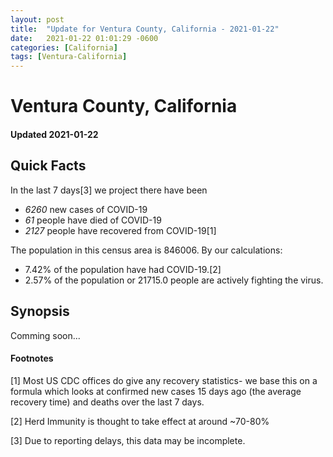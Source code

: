 ```yaml
---
layout: post
title:  "Update for Ventura County, California - 2021-01-22"
date:   2021-01-22 01:01:29 -0600
categories: [California]
tags: [Ventura-California]
---
```


# Ventura County, California
#### Updated 2021-01-22

## Quick Facts

In the last 7 days[3] we project there have been
- *6260* new cases of COVID-19
- *61* people have died of COVID-19
- *2127* people have recovered from COVID-19[1]

The population in this census area is 846006. By our calculations:
- 7.42% of the population have had COVID-19.[2]
- 2.57% of the population or 21715.0 people are actively fighting the virus.

## Synopsis

Comming soon...


#### Footnotes

[1] Most US CDC offices do give any recovery statistics- we base this on a formula which looks at confirmed new cases
15 days ago (the average recovery time) and deaths over the last 7 days.

[2] Herd Immunity is thought to take effect at around ~70-80%

[3] Due to reporting delays, this data may be incomplete.
 
    